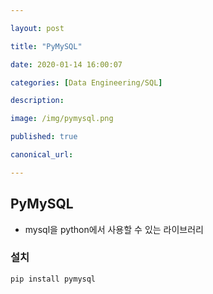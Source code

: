 ```yaml
---

layout: post

title: "PyMySQL"

date: 2020-01-14 16:00:07

categories: [Data Engineering/SQL]

description:

image: /img/pymysql.png

published: true

canonical_url:

---
```


## PyMySQL

- mysql을 python에서 사용할 수 있는 라이브러리

### 설치

```bash
pip install pymysql
```
